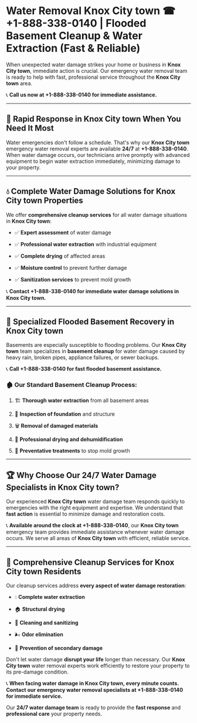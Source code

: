 # Water Removal Knox City town ☎ +1-888-338-0140 | Flooded Basement Cleanup & Water Extraction (Fast & Reliable)

When unexpected water damage strikes your home or business in **Knox City town**, immediate action is crucial. Our emergency water removal team is ready to help with fast, professional service throughout the **Knox City town** area. 

📞 **Call us now at +1-888-338-0140 for immediate assistance.**
---
## 🚀 Rapid Response in Knox City town When You Need It Most
Water emergencies don't follow a schedule. That's why our **Knox City town** emergency water removal experts are available **24/7** at **+1-888-338-0140**. When water damage occurs, our technicians arrive promptly with advanced equipment to begin water extraction immediately, minimizing damage to your property.
---
## 💧 Complete Water Damage Solutions for Knox City town Properties
We offer **comprehensive cleanup services** for all water damage situations in **Knox City town**:
- ✅ **Expert assessment** of water damage  
- ✅ **Professional water extraction** with industrial equipment  
- ✅ **Complete drying** of affected areas  
- ✅ **Moisture control** to prevent further damage  
- ✅ **Sanitization services** to prevent mold growth  
📞 **Contact +1-888-338-0140 for immediate water damage solutions in Knox City town.**
---
## 🌊 Specialized Flooded Basement Recovery in Knox City town
Basements are especially susceptible to flooding problems. Our **Knox City town** team specializes in **basement cleanup** for water damage caused by heavy rain, broken pipes, appliance failures, or sewer backups. 
📞 **Call +1-888-338-0140 for fast flooded basement assistance.**
### 🏚️ Our Standard Basement Cleanup Process:
1. 🏗️ **Thorough water extraction** from all basement areas  
2. 🔎 **Inspection of foundation** and structure  
3. 🗑️ **Removal of damaged materials**  
4. 💨 **Professional drying and dehumidification**  
5. 🚫 **Preventative treatments** to stop mold growth  
---
## 🏆 Why Choose Our 24/7 Water Damage Specialists in Knox City town?
Our experienced **Knox City town** water damage team responds quickly to emergencies with the right equipment and expertise. We understand that **fast action** is essential to minimize damage and restoration costs.
📞 **Available around the clock at +1-888-338-0140**, our **Knox City town** emergency team provides immediate assistance whenever water damage occurs. We serve all areas of **Knox City town** with efficient, reliable service.
---
## 🧹 Comprehensive Cleanup Services for Knox City town Residents
Our cleanup services address **every aspect of water damage restoration**:
- 💧 **Complete water extraction**  
- 🏠 **Structural drying**  
- 🧼 **Cleaning and sanitizing**  
- 🌬️ **Odor elimination**  
- 🚫 **Prevention of secondary damage**  
Don't let water damage **disrupt your life** longer than necessary. Our **Knox City town** water removal experts work efficiently to restore your property to its pre-damage condition.
📞 **When facing water damage in Knox City town, every minute counts. Contact our emergency water removal specialists at +1-888-338-0140 for immediate service.**
Our **24/7 water damage team** is ready to provide the **fast response** and **professional care** your property needs.
